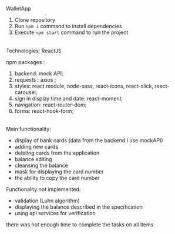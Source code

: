 WalletApp


1. Clone repository
2. Run `npm i` command to install dependencies
3. Execute `npm start` command to run the project



######

Technologies: ReactJS

npm packages : 

1. backend: mock API;
2. requests :  axios ;
3. styles: react module, node-sass, react-icons, react-slick, react-carousel;
4. sign in display time and date: react-moment;
5. navigation: react-router-dom;
6. forms: react-hook-form;


######

Main functionality:
- display of bank cards (data from the backend I use mockAPI)
- adding new cards
- deleting cards from the application
- balance editing
- cleansing the balance
- mask for displaying the card number
- the ability to copy the card number


Functionality not implemented:
- validation (Luhn algorithm)
- displaying the balance described in the specification
- using api services for verification


there was not enough time to complete the tasks on all items
